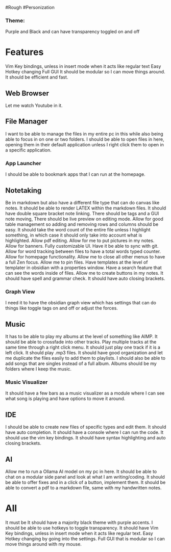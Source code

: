 #Rough #Personization 

### Theme:
Purple and Black and can have transparency toggled on and off 

# Features 

Vim Key bindings, unless in insert mode when it acts like regular text
Easy Hotkey changing 
Full GUI
It should be modular so I can move things around. 
It should be efficient and fast. 
## Web Browser 

Let me watch Youtube in it.

## File Manager 

I want to be able to manage the files in my entire pc in this while also being able to focus in on one or two folders. I should be able to open files in here, opening them in their default application unless I right click them to open in a specific application. 

### App Launcher 
I should be able to bookmark apps that I can run at the homepage. 


## Notetaking 
Be in markdown but also have a different file type that can do canvas like notes. It should be able to render LATEX within the markdown files. It should have double square bracket note linking. There should be tags and a GUI note moving, There should be live preview on editing mode. Allow for good table management so adding and removing rows and columns should be easy. It should take the word count of the entire file unless I highlight something, in which case it should only take into account what is highlighted. Allow pdf editing. Allow for me to put pictures in my notes. Allow for banners. Fully customizable UI. Have it be able to sync with git. Allow for word tracking between files to have a total words typed counter. Allow for homepage functionality. Allow me to close all other menus to have a full Zen focus. Allow me to pin files. Have templates at the level of templater in obsidian with a properties window. Have a search feature that can see the words inside of files. Allow me to create buttons in my notes. It should have spell and grammar check. It should have auto closing brackets.


### Graph View 
I need it to have the obsidian graph view which has settings that can do things like toggle tags on and off or adjust the forces. 

## Music 
It has to be able to play my albums at the level of something like AIMP. It should be able to crossfade into other tracks. Play multiple tracks at the same time through a right click menu. It should just play one track if it is a left click. It should play .mp3 files. It should have good organization and let me duplicate the files easily to add them to playlists. I should also be able to add songs that are singles instead of a full album. Albums should be my folders where I keep the music. 

### Music Visualizer 

It should have a few bars as a music visualizer as a module where I can see what song is playing and have options to move it around. 

## IDE 

I should be able to create new files of specific types and edit them. It should have auto completion. It should have a console where I can run the code. It should use the vim key bindings. It should have syntax highlighting and auto closing brackets.

## AI 

Allow me to run a Ollama AI model on my pc in here. It should be able to chat on a modular side panel and look at what I am writing/coding. It should be able to offer fixes and in a click of a button, implement them. It should be able to convert a pdf to a markdown file, same with my handwritten notes. 

# All 
It must be It should have a majority black theme with purple accents. I should be able to use hotkeys to toggle transparency. It should have Vim Key bindings, unless in insert mode when it acts like regular text. Easy Hotkey changing by going into the settings. Full GUI that is modular so I can move things around with my mouse. 